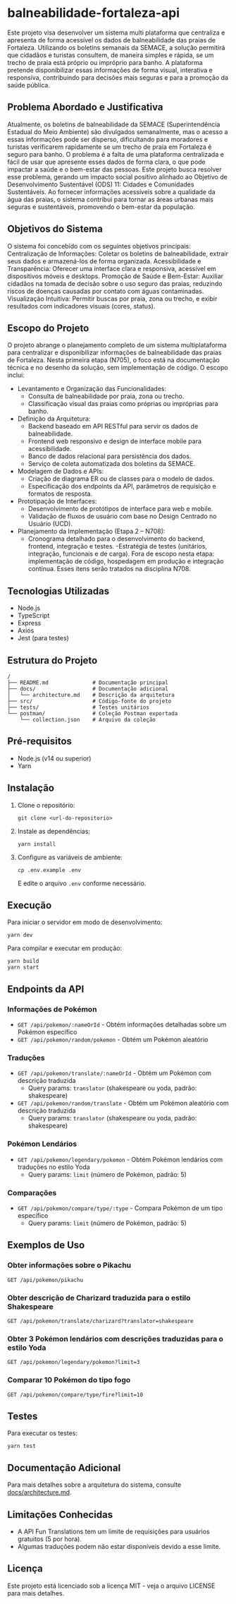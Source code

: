 # balneabilidade-fortaleza-api

Este projeto visa desenvolver um sistema multi plataforma que centraliza e apresenta de forma acessível os dados de balneabilidade das praias de Fortaleza. Utilizando os boletins semanais da SEMACE, a solução permitirá que cidadãos e turistas consultem, de maneira simples e rápida, se um trecho de praia está próprio ou impróprio para banho. A plataforma pretende disponibilizar essas informações de forma visual, interativa e responsiva, contribuindo para decisões mais seguras e para a promoção da saúde pública.

## Problema Abordado e Justificativa

Atualmente, os boletins de balneabilidade da SEMACE (Superintendência Estadual do Meio Ambiente) são divulgados semanalmente, mas o acesso a essas informações pode ser disperso, dificultando para moradores e turistas verificarem rapidamente se um trecho de praia em Fortaleza é seguro para banho. O problema é a falta de uma plataforma centralizada e fácil de usar que apresente esses dados de forma clara, o que pode impactar a saúde e o bem-estar das pessoas.
Este projeto busca resolver esse problema, gerando um impacto social positivo alinhado ao Objetivo de Desenvolvimento Sustentável (ODS) 11: Cidades e Comunidades Sustentáveis. Ao fornecer informações acessíveis sobre a qualidade da água das praias, o sistema contribui para tornar as áreas urbanas mais seguras e sustentáveis, promovendo o bem-estar da população.

## Objetivos do Sistema

O sistema foi concebido com os seguintes objetivos principais:
Centralização de Informações: Coletar os boletins de balneabilidade, extrair seus dados e armazená-los de forma organizada.
Acessibilidade e Transparência: Oferecer uma interface clara e responsiva, acessível em dispositivos móveis e desktops.
Promoção de Saúde e Bem-Estar: Auxiliar cidadãos na tomada de decisão sobre o uso seguro das praias, reduzindo riscos de doenças causadas por contato com águas contaminadas.
Visualização Intuitiva: Permitir buscas por praia, zona ou trecho, e exibir resultados com indicadores visuais (cores, status).

## Escopo do Projeto

O projeto abrange o planejamento completo de um sistema multiplataforma para centralizar e disponibilizar informações de balneabilidade das praias de Fortaleza. Nesta primeira etapa (N705), o foco está na documentação técnica e no desenho da solução, sem implementação de código.
O escopo inclui:
* Levantamento e Organização das Funcionalidades:
  - Consulta de balneabilidade por praia, zona ou trecho.
  - Classificação visual das praias como próprias ou impróprias para banho.
* Definição da Arquitetura:
  - Backend baseado em API RESTful para servir os dados de balneabilidade.
  - Frontend web responsivo e design de interface mobile para acessibilidade.
  - Banco de dados relacional para persistência dos dados.
  - Serviço de coleta automatizada dos boletins da SEMACE.
* Modelagem de Dados e APIs:
  - Criação de diagrama ER ou de classes para o modelo de dados.
  - Especificação dos endpoints da API, parâmetros de requisição e formatos de resposta.
* Prototipação de Interfaces:
  - Desenvolvimento de protótipos de interface para web e mobile.
  - Validação de fluxos de usuário com base no Design Centrado no Usuário (UCD).
* Planejamento da Implementação (Etapa 2 – N708):
  - Cronograma detalhado para o desenvolvimento do backend, frontend, integração e testes.
  -Estratégia de testes (unitários, integração, funcionais e de carga).
Fora de escopo nesta etapa: implementação de código, hospedagem em produção e integração contínua. Esses itens serão tratados na disciplina N708.

## 


## Tecnologias Utilizadas

- Node.js
- TypeScript
- Express
- Axios
- Jest (para testes)

## Estrutura do Projeto

```
/
├── README.md              # Documentação principal
├── docs/                  # Documentação adicional
│   └── architecture.md    # Descrição da arquitetura
├── src/                   # Código-fonte do projeto
├── tests/                 # Testes unitários
└── postman/               # Coleção Postman exportada
    └── collection.json    # Arquivo da coleção
```

## Pré-requisitos

- Node.js (v14 ou superior)
- Yarn

## Instalação

1. Clone o repositório:
   ```
   git clone <url-do-repositorio>
   ```

2. Instale as dependências:
   ```
   yarn install
   ```

3. Configure as variáveis de ambiente:
   ```
   cp .env.example .env
   ```
   E edite o arquivo `.env` conforme necessário.

## Execução

Para iniciar o servidor em modo de desenvolvimento:

```
yarn dev
```

Para compilar e executar em produção:

```
yarn build
yarn start
```

## Endpoints da API

### Informações de Pokémon

- `GET /api/pokemon/:nameOrId` - Obtém informações detalhadas sobre um Pokémon específico
- `GET /api/pokemon/random/pokemon` - Obtém um Pokémon aleatório

### Traduções

- `GET /api/pokemon/translate/:nameOrId` - Obtém um Pokémon com descrição traduzida
  - Query params: `translator` (shakespeare ou yoda, padrão: shakespeare)
- `GET /api/pokemon/random/translate` - Obtém um Pokémon aleatório com descrição traduzida
  - Query params: `translator` (shakespeare ou yoda, padrão: shakespeare)

### Pokémon Lendários

- `GET /api/pokemon/legendary/pokemon` - Obtém Pokémon lendários com traduções no estilo Yoda
  - Query params: `limit` (número de Pokémon, padrão: 5)

### Comparações

- `GET /api/pokemon/compare/type/:type` - Compara Pokémon de um tipo específico
  - Query params: `limit` (número de Pokémon, padrão: 5)

## Exemplos de Uso

### Obter informações sobre o Pikachu

```
GET /api/pokemon/pikachu
```

### Obter descrição de Charizard traduzida para o estilo Shakespeare

```
GET /api/pokemon/translate/charizard?translator=shakespeare
```

### Obter 3 Pokémon lendários com descrições traduzidas para o estilo Yoda

```
GET /api/pokemon/legendary/pokemon?limit=3
```

### Comparar 10 Pokémon do tipo fogo

```
GET /api/pokemon/compare/type/fire?limit=10
```

## Testes

Para executar os testes:

```
yarn test
```

## Documentação Adicional

Para mais detalhes sobre a arquitetura do sistema, consulte [docs/architecture.md](docs/architecture.md).

## Limitações Conhecidas

- A API Fun Translations tem um limite de requisições para usuários gratuitos (5 por hora).
- Algumas traduções podem não estar disponíveis devido a esse limite.

## Licença

Este projeto está licenciado sob a licença MIT - veja o arquivo LICENSE para mais detalhes.
